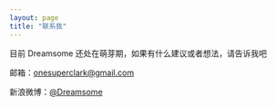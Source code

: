 ```yaml
---
layout: page
title: "联系我"
---
```






目前 Dreamsome 还处在萌芽期，如果有什么建议或者想法，请告诉我吧


邮箱：[onesuperclark@gmail.com](mailto:onesuperclark@gmail.com)


新浪微博：[@Dreamsome](http://weibo.com/onesuper)
